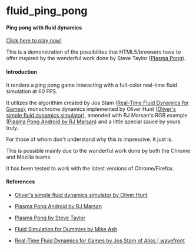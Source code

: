 fluid_ping_pong
===============

#### Ping pong with fluid dynamics ####

[Click here to play now!](http://anirudhjoshi.github.com/fluid_ping_pong/)

This is a demonstration of the possibilites that HTML5/browsers have to offer inspired by the wonderful work done by Steve Taylor ([Plasma Pong](http://www.plasmapong.com/)).

#### Introduction ####

It renders a ping pong game interacting with a full-color real-time fluid simulation at 60 FPS.

It utilizes the algorithim created by Jos Stam ([Real-Time Fluid Dynamics for Games](http://www.autodeskresearch.com/pdf/GDC03.pdf)), monochrome dynamics implemented by Oliver Hunt ([Oliver's simple fluid dynamics simulator](http://nerget.com/fluidSim/)), amended with RJ Marsan's RGB example ([Plasma Pong Android by RJ Marsan](https://github.com/rjmarsan/PlasmaPongAndroid)) and a little special sauce by yours truly.

For those of whom don't understand why this is impressive: It just is.

This is possible mainly due to the wonderful work done by both the Chrome and Mozilla teams.

It has been tested to work with the latest versions of Chrome/Firefox.

#### References ####

* [Oliver's simple fluid dynamics simulator by Oliver Hunt](http://nerget.com/fluidSim/)

* [Plasma Pong Android by RJ Marsan](https://github.com/rjmarsan/PlasmaPongAndroid)

* [Plasma Pong by Steve Taylor](http://www.plasmapong.com/)

* [Fluid Simulation for Dummies by Mike Ash](http://mikeash.com/pyblog/fluid-simulation-for-dummies.html)

* [Real-Time Fluid Dynamics for Games by Jos Stam of Alias | wavefront](http://www.autodeskresearch.com/pdf/GDC03.pdf)